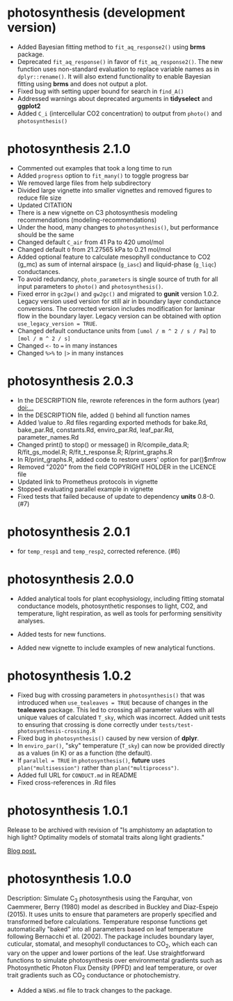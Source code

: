 # photosynthesis (development version)

* Added Bayesian fitting method to `fit_aq_response2()` using **brms** package.
* Deprecated `fit_aq_response()` in favor of `fit_aq_response2()`. The new function uses non-standard evaluation to replace variable names as in `dplyr::rename()`. It will also extend functionality to enable Bayesian fitting using **brms** and does not output a plot.
* Fixed bug with setting upper bound for search in `find_A()`
* Addressed warnings about deprecated arguments in **tidyselect** and **ggplot2**
* Added `C_i` (intercellular CO2 concentration) to output from `photo()` and `photosynthesis()`

# photosynthesis 2.1.0

* Commented out examples that took a long time to run
* Added `progress` option to `fit_many()` to toggle progress bar
* We removed large files from help subdirectory
* Divided large vignette into smaller vignettes and removed figures to reduce file size
* Updated CITATION
* There is a new vignette on C3 photosynthesis modeling recommendations (modeling-recommendations)
* Under the hood, many changes to `photosynthesis()`, but performance should be the same
* Changed default `C_air` from 41 Pa to 420 umol/mol
* Changed default `O` from 21.27565 kPa to 0.21 mol/mol
* Added optional feature to calculate mesophyll conductance to CO2 (g_mc) as sum of internal airspace (`g_iasc`) and liquid-phase (`g_liqc`) conductances.
* To avoid redundancy, `photo_parameters` is single source of truth for all input parameters to `photo()` and `photosynthesis()`.
* Fixed error in `gc2gw()` and `gw2gc()` and migrated to **gunit** version 1.0.2. Legacy version used version for still air in boundary layer conductance conversions. The corrected version includes modification for laminar flow in the boundary layer. Legacy version can be obtained with option `use_legacy_version = TRUE`.
* Changed default conductance units from `[umol / m ^ 2 / s / Pa]` to `[mol / m ^ 2 / s]`
* Changed `<-` to `=` in many instances
* Changed `%>%` to `|>` in many instances

# photosynthesis 2.0.3

* In the DESCRIPTION file, rewrote references in the form authors (year) <doi:...>
* In the DESCRIPTION file, added () behind all function names
* Added \value to .Rd files regarding exported methods for bake.Rd, bake_par.Rd, constants.Rd, enviro_par.Rd, leaf_par.Rd, parameter_names.Rd
* Changed print() to stop() or message() in R/compile_data.R; R/fit_gs_model.R; R/fit_t_response.R; R/print_graphs.R
* In R/print_graphs.R, added code to restore users' option for par()$mfrow
* Removed "2020" from the field COPYRIGHT HOLDER in the LICENCE file
* Updated link to Prometheus protocols in vignette
* Stopped evaluating parallel example in vignette
* Fixed tests that failed because of update to dependency **units** 0.8-0. (#7)

# photosynthesis 2.0.1

* for `temp_resp1` and `temp_resp2`, corrected reference. (#6)

# photosynthesis 2.0.0

* Added analytical tools for plant ecophysiology, including fitting stomatal
conductance models, photosynthetic responses to light, CO2, and temperature,
light respiration, as well as tools for performing sensitivity analyses.

* Added tests for new functions.

* Added new vignette to include examples of new analytical functions.

# photosynthesis 1.0.2

* Fixed bug with crossing parameters in `photosynthesis()` that was introduced when `use_tealeaves = TRUE` because of changes in the **tealeaves** package. This led to crossing all parameter values with all unique values of calculated `T_sky`, which was incorrect. Added unit tests to ensuring that crossing is done correctly under `tests/test-photosynthesis-crossing.R`
* Fixed bug in `photosynthesis()` caused by new version of **dplyr**.
* In `enviro_par()`, "sky" temperature (`T_sky`) can now be provided directly as a values (in K) or as a function (the default).
* If `parallel = TRUE` in `photosynthesis()`, **future** uses `plan("multisession")` rather than `plan("multiprocess")`.
* Added full URL for `CONDUCT.md` in README
* Fixed cross-references in .Rd files

# photosynthesis 1.0.1

Release to be archived with revision of "Is amphistomy an adaptation to high light? Optimality models of stomatal traits along light gradients."

[Blog post.](https://cdmuir.netlify.app/post/2019-05-21-phyteclub/)

# photosynthesis 1.0.0

Description: Simulate C$_3$ photosynthesis using the Farquhar, von Caemmerer, Berry (1980) model as described in Buckley and Diaz-Espejo (2015). It uses units to ensure that parameters are properly specified and transformed before calculations. Temperature response functions get automatically "baked" into all parameters based on leaf temperature following Bernacchi et al. (2002). The package includes boundary layer, cuticular, stomatal, and mesophyll conductances to CO$_2$, which each can vary on the upper and lower portions of the leaf. Use straightforward functions to simulate photosynthesis over environmental gradients such as Photosynthetic Photon Flux Density (PPFD) and leaf temperature, or over trait gradients such as CO$_2$ conductance or photochemistry. 

* Added a `NEWS.md` file to track changes to the package.
